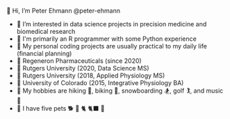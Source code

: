 👋 Hi, I’m Peter Ehmann @peter-ehmann

- 👀  I’m interested in data science projects in precision medicine and biomedical research
- 🌱  I'm primarily an R programmer with some Python experience
- 🧠  My personal coding projects are usually practical to my daily life (financial planning)
- 🏢  Regeneron Pharmaceuticals (since 2020)
- 🍎  Rutgers University (2020, Data Science MS)
- 🍎  Rutgers University (2018, Applied Physiology MS)
- 🍏  University of Colorado (2015, Integrative Physiology BA)
- 🌟  My hobbies are hiking 🥾, biking 🚴, snowboarding 🏂, golf 🏌️, and music 🎸
- 🐶  I have five pets 🐕 🦮 🐈 🐈‍⬛ 🦎
